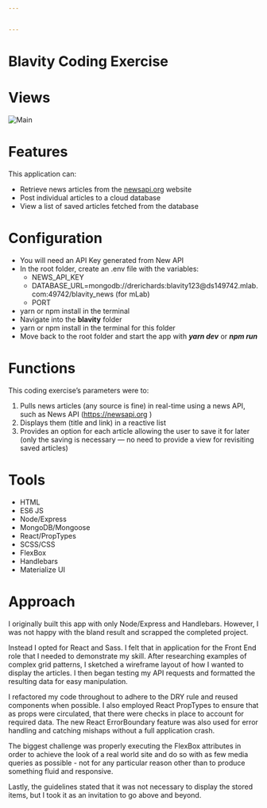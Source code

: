 ```yaml
---


---
```


<h1 id="blavity-coding-exercise">Blavity Coding Exercise</h1>
<h1 id="views">Views</h1>
<p><img src="https://res.cloudinary.com/andrerichards/image/upload/v1536567900/blavity/Screen_Shot_2018-09-10_at_4.17.25_AM.png" alt="Main"></p>
<h1 id="features">Features</h1>
<p>This application can:</p>
<ul>
<li>Retrieve news articles from the <a href="http://newsapi.org">newsapi.org</a> website</li>
<li>Post individual articles to a cloud database</li>
<li>View a list of saved articles fetched from the database</li>
</ul>
<h1 id="configuration">Configuration</h1>
<ul>
<li>You will need an API Key generated from New API</li>
<li>In the root folder, create an .env file with the variables:
<ul>
<li>NEWS_API_KEY</li>
<li>DATABASE_URL=mongodb://drerichards:blavity123@ds149742.mlab.com:49742/blavity_news (for mLab)</li>
<li>PORT</li>
</ul>
</li>
<li>yarn or npm install in the terminal</li>
<li>Navigate into the <strong>blavity</strong> folder</li>
<li>yarn or npm install in the terminal for this folder</li>
<li>Move back to the root folder and start the app with <em><strong>yarn dev</strong></em> or <em><strong>npm run</strong></em></li>
</ul>
<h1 id="functions">Functions</h1>
<p>This coding exercise’s parameters were to:</p>
<ol>
<li>Pulls news articles (any source is fine) in real-time using a news API, such as News API (<a href="https://newsapi.org">https://newsapi.org</a> )</li>
<li>Displays them (title and link) in a reactive list</li>
<li>Provides an option for each article allowing the user to save it for later (only the saving is necessary — no need to provide a view for revisiting saved articles)</li>
</ol>
<h1 id="tools">Tools</h1>
<ul>
<li>HTML</li>
<li>ES6 JS</li>
<li>Node/Express</li>
<li>MongoDB/Mongoose</li>
<li>React/PropTypes</li>
<li>SCSS/CSS</li>
<li>FlexBox</li>
<li>Handlebars</li>
<li>Materialize UI</li>
</ul>
<h1 id="approach">Approach</h1>
<p>I originally built this app with only Node/Express and Handlebars. However, I was not happy with the bland result and scrapped the completed project.</p>
<p>Instead I opted for React and Sass. I felt that in application for the Front End role that I needed to demonstrate my skill. After researching examples of complex grid patterns, I sketched a wireframe layout of how I wanted to display the articles. I then began testing my API requests and formatted the resulting data for easy manipulation.</p>
<p>I refactored my code throughout to adhere to the DRY rule and reused components when possible. I also employed React PropTypes to ensure that as props were circulated, that there were checks in place to account for required data. The new React ErrorBoundary feature was also used for error handling and catching mishaps without a full application crash.</p>
<p>The biggest challenge was properly executing the FlexBox attributes in order to achieve the look of a real world site and do so with as few media queries as possible - not for any particular reason other than to produce something fluid and responsive.</p>
<p>Lastly, the guidelines stated that it was not necessary to display the stored items, but I took it as an invitation to go above and beyond.</p>

